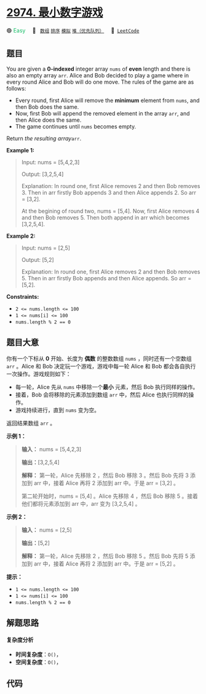 # [2974. 最小数字游戏](https://leetcode.com/problems/minimum-number-game)

🟢 <font color=#15bd66>Easy</font>&emsp; 🔖&ensp; [`数组`](/leetcode/outline/tag/array.md) [`排序`](/leetcode/outline/tag/sorting.md) [`模拟`](/leetcode/outline/tag/simulation.md) [`堆（优先队列）`](/leetcode/outline/tag/heap-priority-queue.md)&emsp; 🔗&ensp;[`LeetCode`](https://leetcode.com/problems/minimum-number-game)


## 题目

You are given a **0-indexed** integer array `nums` of **even** length and
there is also an empty array `arr`. Alice and Bob decided to play a game where
in every round Alice and Bob will do one move. The rules of the game are as
follows:

  * Every round, first Alice will remove the **minimum** element from `nums`, and then Bob does the same.
  * Now, first Bob will append the removed element in the array `arr`, and then Alice does the same.
  * The game continues until `nums` becomes empty.

Return _the resulting array_`arr`.



**Example 1:**

> Input: nums = [5,4,2,3]
> 
> Output: [3,2,5,4]
> 
> Explanation: In round one, first Alice removes 2 and then Bob removes 3. Then in arr firstly Bob appends 3 and then Alice appends 2. So arr = [3,2].
> 
> At the begining of round two, nums = [5,4]. Now, first Alice removes 4 and then Bob removes 5. Then both append in arr which becomes [3,2,5,4].

**Example 2:**

> Input: nums = [2,5]
> 
> Output: [5,2]
> 
> Explanation: In round one, first Alice removes 2 and then Bob removes 5. Then in arr firstly Bob appends and then Alice appends. So arr = [5,2].

**Constraints:**

  * `2 <= nums.length <= 100`
  * `1 <= nums[i] <= 100`
  * `nums.length % 2 == 0`


## 题目大意

你有一个下标从 **0** 开始、长度为 **偶数** 的整数数组 `nums` ，同时还有一个空数组 `arr` 。Alice 和 Bob
决定玩一个游戏，游戏中每一轮 Alice 和 Bob 都会各自执行一次操作。游戏规则如下：

  * 每一轮，Alice 先从 `nums` 中移除一个**最小** 元素，然后 Bob 执行同样的操作。
  * 接着，Bob 会将移除的元素添加到数组 `arr` 中，然后 Alice 也执行同样的操作。
  * 游戏持续进行，直到 `nums` 变为空。

返回结果数组 `arr` 。



**示例 1：**

> 
> 
> 
> 
> 
> **输入：** nums = [5,4,2,3]
> 
> **输出：**[3,2,5,4]
> 
> **解释：** 第一轮，Alice 先移除 2 ，然后 Bob 移除 3 。然后 Bob 先将 3 添加到 arr 中，接着 Alice 再将 2 添加到 arr 中。于是 arr = [3,2] 。
> 
> 第二轮开始时，nums = [5,4] 。Alice 先移除 4 ，然后 Bob 移除 5 。接着他们都将元素添加到 arr 中，arr 变为 [3,2,5,4] 。
> 
> 

**示例 2：**

> 
> 
> 
> 
> 
> **输入：** nums = [2,5]
> 
> **输出：**[5,2]
> 
> **解释：** 第一轮，Alice 先移除 2 ，然后 Bob 移除 5 。然后 Bob 先将 5 添加到 arr 中，接着 Alice 再将 2 添加到 arr 中。于是 arr = [5,2] 。
> 
> 



**提示：**

  * `1 <= nums.length <= 100`
  * `1 <= nums[i] <= 100`
  * `nums.length % 2 == 0`


## 解题思路

#### 复杂度分析

- **时间复杂度**：`O()`，
- **空间复杂度**：`O()`，

## 代码

```javascript

```